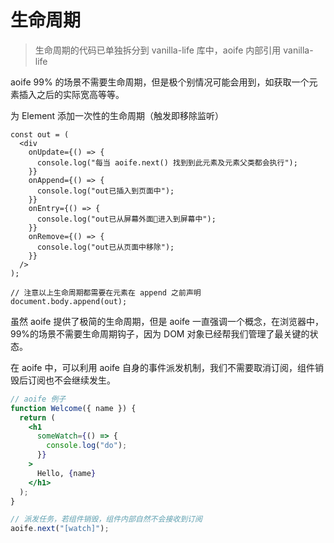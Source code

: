 # 生命周期

> 生命周期的代码已单独拆分到 vanilla-life 库中，aoife 内部引用 vanilla-life

aoife 99% 的场景不需要生命周期，但是极个别情况可能会用到，如获取一个元素插入之后的实际宽高等等。

为 Element 添加一次性的生命周期（触发即移除监听）

```tsx
const out = (
  <div
    onUpdate={() => {
      console.log("每当 aoife.next() 找到到此元素及元素父类都会执行");
    }}
    onAppend={() => {
      console.log("out已插入到页面中");
    }}
    onEntry={() => {
      console.log("out已从屏幕外面进入到屏幕中");
    }}
    onRemove={() => {
      console.log("out已从页面中移除");
    }}
  />
);

// 注意以上生命周期都需要在元素在 append 之前声明
document.body.append(out);
```

虽然 aoife 提供了极简的生命周期，但是 aoife 一直强调一个概念，在浏览器中，99%的场景不需要生命周期钩子，因为 DOM 对象已经帮我们管理了最关键的状态。

在 aoife 中，可以利用 aoife 自身的事件派发机制，我们不需要取消订阅，组件销毁后订阅也不会继续发生。

```jsx
// aoife 例子
function Welcome({ name }) {
  return (
    <h1
      someWatch={() => {
        console.log("do");
      }}
    >
      Hello, {name}
    </h1>
  );
}

// 派发任务，若组件销毁，组件内部自然不会接收到订阅
aoife.next("[watch]");
```
